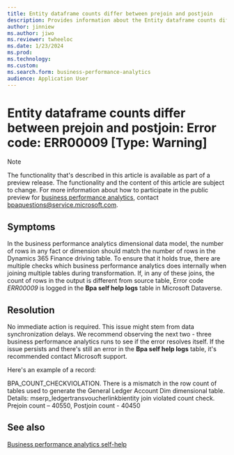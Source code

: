 ```yaml
---
title: Entity dataframe counts differ between prejoin and postjoin
description: Provides information about the Entity dataframe counts differ between prejoin and postjoin error (error code ERR00009) in business performance analytics in Microsoft Dynamics 365 Finance.
author: jinniew
ms.author: jiwo
ms.reviewer: twheeloc 
ms.date: 1/23/2024
ms.prod: 
ms.technology:
ms.custom:
ms.search.form: business-performance-analytics
audience: Application User
---
```

# Entity dataframe counts differ between prejoin and postjoin: Error code: ERR00009 [Type: Warning]

> [!NOTE]
> The functionality that's described in this article is available as part of a preview release. The functionality and the content of this article are subject to change. For more information about how to participate
> in the public preview for [business performance analytics](/dynamics365/finance/business-performance-analytics/business-performance-analytics-home-page), contact <bpaquestions@service.microsoft.com>.
## Symptoms

In the business performance analytics dimensional data model, the number of rows in any fact or dimension should match the number of rows in the Dynamics 365 Finance driving table. To ensure that it holds true, 
there are multiple checks which business performance analytics does internally when joining multiple tables during transformation. If, in any of these joins, the count of rows in the output is different from 
source table, Error code *ERR00009* is logged in the **Bpa self help logs** table in Microsoft Dataverse.

## Resolution

No immediate action is required. This issue might stem from data synchronization delays. We recommend observing the next two - three business performance analytics runs to see if the error resolves itself. 
If the issue persists and there's still an error in the **Bpa self help logs** table, it's recommended contact Microsoft support.

Here's an example of a record:

BPA_COUNT_CHECKVIOLATION. There is a mismatch in the row count of tables used to generate the General Ledger Account Dim dimensional table. 
Details: mserp_ledgertransvoucherlinkbientity join violated count check. 
Prejoin count – 40550, Postjoin count - 40450

## See also

[Business performance analytics self-help](business-performance-analytics-self-help-overview.md)
